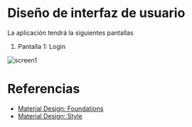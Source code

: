 # Diseño de interfaz de usuario

La aplicación tendrá la siguientes pantallas

1. Pantalla 1: Login

![screen1](docs/images/Multi_reseña_page-0001.jpg)

# Referencias

- [Material Design: Foundations](https://m3.material.io/foundations)
- [Material Design: Style](https://m3.material.io/styles)
